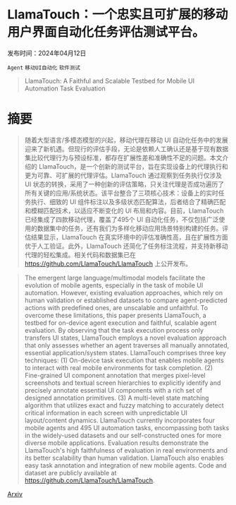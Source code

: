 # LlamaTouch：一个忠实且可扩展的移动用户界面自动化任务评估测试平台。

发布时间：2024年04月12日

`Agent` `移动UI自动化` `软件测试`

> LlamaTouch: A Faithful and Scalable Testbed for Mobile UI Automation Task Evaluation

# 摘要

> 随着大型语言/多模态模型的兴起，移动代理在移动 UI 自动化任务中的发展迎来了新机遇。但现行的评估手段，无论是依赖人工确认还是基于现有数据集比较代理行为与预设标准，都存在扩展性差和准确性不足的问题。本文介绍的 LlamaTouch，是一个创新的测试平台，旨在实现设备上的代理执行和更为可靠、可扩展的代理评估。LlamaTouch 通过观察到任务执行仅涉及 UI 状态的转换，采用了一种创新的评估策略，只关注代理是否成功遍历了所有关键的应用/系统状态。该平台整合了三项核心技术：设备上的实时任务执行、细致的 UI 组件标注以及多级状态匹配算法，后者结合了精确匹配和模糊匹配技术，以适应不断变化的 UI 布局和内容。目前，LlamaTouch 已经集成了四款移动代理，覆盖了495个 UI 自动化任务，不仅包括广泛使用的数据集中的任务，还有我们为多样化移动应用场景特别构建的任务。评估结果显示，LlamaTouch 在真实环境中的评估准确性高，且在扩展性方面优于人工验证。此外，LlamaTouch 还简化了任务标注流程，并支持新移动代理的轻松集成。相关代码和数据集已在 https://github.com/LlamaTouch/LlamaTouch 上公开发布。

> The emergent large language/multimodal models facilitate the evolution of mobile agents, especially in the task of mobile UI automation. However, existing evaluation approaches, which rely on human validation or established datasets to compare agent-predicted actions with predefined ones, are unscalable and unfaithful. To overcome these limitations, this paper presents LlamaTouch, a testbed for on-device agent execution and faithful, scalable agent evaluation. By observing that the task execution process only transfers UI states, LlamaTouch employs a novel evaluation approach that only assesses whether an agent traverses all manually annotated, essential application/system states. LlamaTouch comprises three key techniques: (1) On-device task execution that enables mobile agents to interact with real mobile environments for task completion. (2) Fine-grained UI component annotation that merges pixel-level screenshots and textual screen hierarchies to explicitly identify and precisely annotate essential UI components with a rich set of designed annotation primitives. (3) A multi-level state matching algorithm that utilizes exact and fuzzy matching to accurately detect critical information in each screen with unpredictable UI layout/content dynamics. LlamaTouch currently incorporates four mobile agents and 495 UI automation tasks, encompassing both tasks in the widely-used datasets and our self-constructed ones for more diverse mobile applications. Evaluation results demonstrate the LlamaTouch's high faithfulness of evaluation in real environments and its better scalability than human validation. LlamaTouch also enables easy task annotation and integration of new mobile agents. Code and dataset are publicly available at https://github.com/LlamaTouch/LlamaTouch.

[Arxiv](https://arxiv.org/abs/2404.16054)